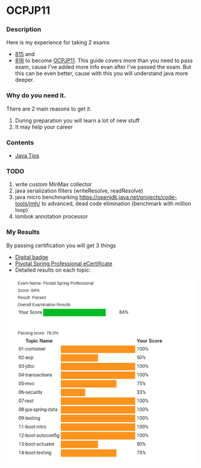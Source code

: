# OCPJP11

### Description
Here is my experience for taking 2 exams 
* [815](https://education.oracle.com/java-se-11-programmer-i/pexam_1Z0-815) and
* [816](https://education.oracle.com/java-se-11-programmer-ii/pexam_1Z0-816) 
to become [OCPJP11](https://www.youracclaim.com/badges/e012ec2d-fb28-4694-97b8-cf5b2f8eac7d).
This guide covers more than you need to pass exam, cause I've added more info evan after I've passed the exam. 
But this can be even better, cause with this you will understand java more deeper.

### Why do you need it.
There are 2 main reasons to get it.
1. During preparation you will learn a lot of new stuff
2. It may help your career

### Contents
* [Java Tips](https://github.com/dgaydukov/cert-ocpjp11/blob/master/files/ocpjp11.md)


### TODO
1. write custom MinMax collector
2. java serialization filters (writeResolve, readResolve)
6. java micro benchmarking https://openjdk.java.net/projects/code-tools/jmh/ to advanced, dead code elimination (benchmark with million loop)
8. lombok annotation processor


### My Results
By passing certification you will get 3 things
* [Digital badge](http://bcert.me/seavwbxal)
* [Pivotal Spring Professional eCertificate](https://github.com/dgaydukov/cert-spring5/blob/master/files/eCertificate.pdf)
* Detailed results on each topic:

![Exam score](https://github.com/dgaydukov/cert-spring5/blob/master/files/images/exam-score.png)